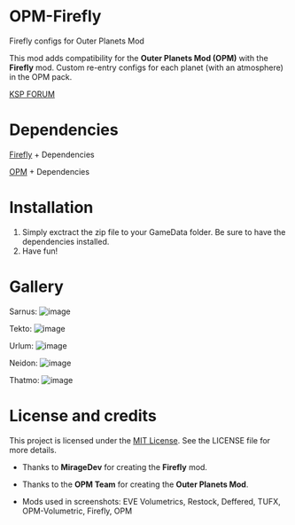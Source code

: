 # OPM-Firefly
Firefly configs for Outer Planets Mod

This mod adds compatibility for the **Outer Planets Mod (OPM)** with the **Firefly** mod. Custom re-entry configs for each planet (with an atmosphere) in the OPM pack.

[KSP FORUM](https://forum.kerbalspaceprogram.com/topic/226843-opm-firefly-config/)
# Dependencies
[Firefly](https://github.com/M1rageDev/Firefly) + Dependencies

[OPM](https://github.com/Poodmund/Outer-Planets-Mod) + Dependencies

# Installation
1. Simply exctract the zip file to your GameData folder. Be sure to have the dependencies installed.
2. Have fun!
   
# Gallery

Sarnus:
![image](https://github.com/user-attachments/assets/3fbe430a-8b0d-4e07-ba98-9a3e5148702d)

Tekto:
![image](https://github.com/user-attachments/assets/1d6e411e-4d61-4cfe-9d57-fcbd2266aacb)

Urlum:
![image](https://github.com/user-attachments/assets/b79b405d-92c1-4440-9acb-f11ae16176ad)

Neidon:
![image](https://github.com/user-attachments/assets/7cc1c9fc-18d5-49fa-9f1b-bcc202ed0abb)

Thatmo:
![image](https://github.com/user-attachments/assets/a71f5be7-49b7-49ce-8e68-824060ed7b72)

# License and credits
This project is licensed under the [MIT License](LICENSE). See the LICENSE file for more details.

- Thanks to **MirageDev** for creating the **Firefly** mod.

- Thanks to the **OPM Team** for creating the **Outer Planets Mod**.

- Mods used in screenshots: EVE Volumetrics, Restock, Deffered, TUFX, OPM-Volumetric, Firefly, OPM 
